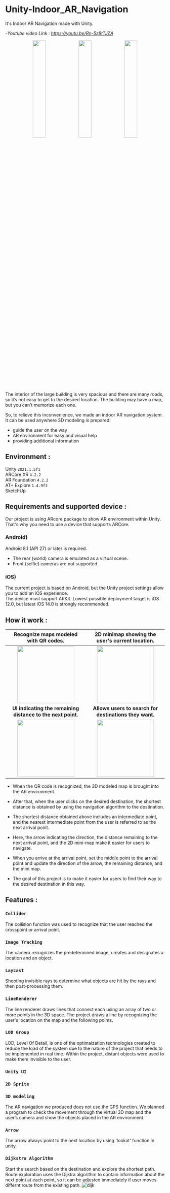 # Unity-Indoor_AR_Navigation
It's Indoor AR Navigation made with Unity.

-*Youtube video Link : https://youtu.be/Rn-5z8tTJZA*

<p align="center">
  <img width = 28% src=https://user-images.githubusercontent.com/76057758/167531642-8973d3b5-0b47-42cd-91b4-135f9f42614c.gif />
  <img width = 28% src=https://user-images.githubusercontent.com/76057758/167301658-aaa9c6f0-b034-4742-ac03-2b12700e1014.gif />
  <img width = 28% src=https://user-images.githubusercontent.com/76057758/167550653-a379fefa-5741-45c4-a88b-62e81d760265.gif />
 </p>

The interior of the large building is very spacious and there are many roads, so it’s not easy to get to the desired location. The building may have a map, but you can’t memorize each one.

So, to relieve this inconvenience, we made an indoor AR navigation system. It can be used anywhere 3D modeling is prepared!

- guide the user on the way   
- AR environment for easy and visual help   
- providing additional information


## **Environment :**
Unity `2021.1.5f1`   
ARCore XR `4.2.2`   
AR Foundation `4.2.2`   
AT+ Explore `1.4.9f3`   
SketchUp   

## **Requirements and supported device :**
Our project is using ARcore package to show AR environment within Unity. That's why you need to use a device that supports ARCore.

### **Android)**   
Android 8.1 (API 27) or later is required.   
- The rear (world) camera is emulated as a virtual scene.
- Front (selfie) cameras are not supported.

### **iOS)**   
The current project is based on Android, but the Unity project settings allow you to add an iOS experience.   
The device must support ARKit. Lowest possible deployment target is iOS 12.0, but latest iOS 14.0 is strongly recommended.

## **How it work :**

Recognize maps modeled with QR codes.| 2D minimap showing the user's current location.  
:-------------------------:|:-------------------------:
<img src="https://user-images.githubusercontent.com/76037656/167076052-72fedd6c-7156-4e60-856d-44fe12ac4dfd.png" width="180px"></img>  |  <img src="https://user-images.githubusercontent.com/76037656/167076131-77ec5ce0-5d99-4eaa-a386-683fc10af319.PNG" width="180px"></img>
**UI indicating the remaining distance to the next point.**  |  **Allows users to search for destinations they want.**
<img src="https://user-images.githubusercontent.com/76037656/167076134-9ff25658-95a8-4326-9d03-ddc111f56d67.PNG" width="180px" /></img>  |  <img src="https://user-images.githubusercontent.com/76037656/167076138-715c54db-b397-4eb6-b3ac-55e82d415f6a.png" width="180px"></img>

* When the QR code is recognized, the 3D modeled map is brought into the AR environment.

* After that, when the user clicks on the desired destination, the shortest distance is obtained by using the navigation algorithm to the destination.

* The shortest distance obtained above includes an intermediate point, and the nearest intermediate point from the user is referred to as the next arrival point.

* Here, the arrow indicating the direction, the distance remaining to the next arrival point, and the 2D mini-map make it easier for users to navigate.

* When you arrive at the arrival point, set the middle point to the arrival point and update the direction of the arrow, the remaining distance, and the mini map.

* The goal of this project is to make it easier for users to find their way to the desired destination in this way.

## **Features :**

### `Collider`
The collision function was used to recognize that the user reached the crosspoint or arrival point.

### `Image Tracking`
The camera recognizes the predetermined image, creates and designates a location and an object.

### `Laycast`
Shooting invisible rays to determine what objects are hit by the rays and then post-processing them.

### `LineRenderer`
The line renderer draws lines that connect each using an array of two or more points in the 3D space.
The project draws a line by recognizing the user's location on the map and the following points.

### `LOD Group`
LOD, Level Of Detail, is one of the optimaization technologies created to reduce the load of the 
system due to the nature of the project that needs to be implemented in real time.
Within the project, distant objects were used to make them invisible to the user.

### `Unity UI`

### `2D Sprite`

### `3D modeling`
The AR navigation we produced does not use the GPS function.
We planned a program to check the movement through the virtual 3D map and the user’s camera and show the objects placed in the AR environment.

### `Arrow`
The arrow always point to the next location by using 'lookat' function in unity.

### `Dijkstra Algorithm`
Start the search based on the destination and explore the shortest path. 
Route exploration uses the Dijktra algorithm to contain information about the next point at each point, so it can be adjusted immediately if user moves differnt route from the existing path.
![dijk](https://user-images.githubusercontent.com/43882631/167574411-c274843d-fce0-4b63-a961-af20c8858641.gif)
